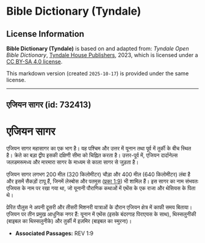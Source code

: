 # Bible Dictionary (Tyndale)

## License Information

**Bible Dictionary (Tyndale)** is based on and adapted from: _Tyndale Open Bible Dictionary_, [Tyndale House Publishers](https://tyndaleopenresources.com/), 2023, which is licensed under a [CC BY-SA 4.0 license](https://creativecommons.org/licenses/by-sa/4.0/legalcode.en).

This markdown version (created `2025-10-17`) is provided under the same license.



--------------------------------

## एजियन सागर (id: 732413)

एजियन सागर
==========

एजियन सागर महासागर का एक भाग है। यह पश्चिम और उत्तर में यूनान तथा पूर्व में तुर्की के बीच स्थित है। क्रेते का बड़ा द्वीप इसकी दक्षिणी सीमा को चिह्नित करता है। उत्तर\-पूर्व में, एजियन दार्दानेल्स जलडमरूमध्य और मारमारा सागर के माध्यम से काला सागर से जुड़ता है।

एजियन सागर लगभग 200 मील (320 किलोमीटर) चौड़ा और 400 मील (640 किलोमीटर) लंबा है और इसमें सैकड़ों टापू हैं, जिनमें लेस्बोस और पतमुस ([प्रका 1:9](https://ref.ly/Rev1:9)) भी शामिल हैं। इस सागर का नाम संभवतः एजियस के नाम पर रखा गया था, जो यूनानी पौराणिक कथाओं में एथेंस के एक राजा और थेसियस के पिता थे।

प्रेरित पौलुस ने अपनी दूसरी और तीसरी मिशनरी यात्राओं के दौरान एजियन क्षेत्र में काफी समय बिताया। एजियन पर तीन प्रमुख आधुनिक नगर हैं: यूनान में एथेंस (इसके बंदरगाह पिराएयस के साथ), थिस्सलुनीकी (बाइबल का थिस्सलुनीके) और तुर्की में इज़मिर (बाइबल का स्मुरना)।

* **Associated Passages:** REV 1:9

